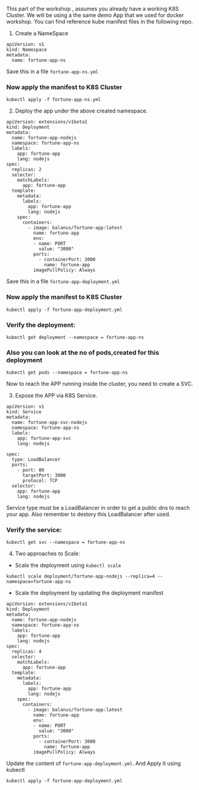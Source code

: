 This part of the workshop , assumes you already have a working K8S Cluster.
We will be using a the same demo App that we used for docker workshop.
You can find reference kube manifest files in the following repo.

1. Create a NameSpace
```
apiVersion: v1
kind: Namespace
metadata:
  name: fortune-app-ns
```
Save this in a file `fortune-app-ns.yml`

### Now apply the manifest to K8S Cluster
```
kubectl apply -f fortune-app-ns.yml
```

2. Deploy the app under the above created namespace.
```
apiVersion: extensions/v1beta1
kind: Deployment
metadata:
  name: fortune-app-nodejs
  namespace: fortune-app-ns
  labels:
    app: fortune-app
    lang: nodejs
spec:
  replicas: 2
  selector:
    matchLabels:
      app: fortune-app
  template:
    metadata:
      labels:
        app: fortune-app
        lang: nodejs
    spec:
      containers:
        - image: balanus/fortune-app:latest
          name: fortune-app
          env:
          - name: PORT
            value: "3000"
          ports:
            - containerPort: 3000
              name: fortune-app
          imagePullPolicy: Always

```

Save this in a file `fortune-app-deployment.yml`

### Now apply the manifest to K8S Cluster
```
kubectl apply -f fortune-app-deployment.yml
```

### Verify the deployment:
```
kubectl get deployment --namespace = fortune-app-ns
```

### Also you can look at the no of pods,created for this deployment
```
kubectl get pods --namespace = fortune-app-ns
```

Now to reach the APP running inside the cluster, you need to create a SVC.

3. Expose the APP via K8S Service.
```
apiVersion: v1
kind: Service
metadata:
  name: fortune-app-svc-nodejs
  namespace: fortune-app-ns
  labels:
    app: fortune-app-svc
    lang: nodejs

spec:
  type: LoadBalancer
  ports:
    - port: 80
      targetPort: 3000
      protocol: TCP
  selector:
    app: fortune-app
    lang: nodejs
```

Service type must be a LoadBalancer in order to get a public dns to reach your app.
Also remember to destory this LoadBalancer after used.

### Verify the service:
```
kubectl get svc --namespace = fortune-app-ns
```

4. Two approaches to Scale:

- Scale the deployment using `kubectl scale`
```
kubectl scale deployment/fortune-app-nodejs --replica=4 --namespace=fortune-app-ns
```

- Scale the deployment by updating the deployment manifest
```
apiVersion: extensions/v1beta1
kind: Deployment
metadata:
  name: fortune-app-nodejs
  namespace: fortune-app-ns
  labels:
    app: fortune-app
    lang: nodejs
spec:
  replicas: 4
  selector:
    matchLabels:
      app: fortune-app
  template:
    metadata:
      labels:
        app: fortune-app
        lang: nodejs
    spec:
      containers:
        - image: balanus/fortune-app:latest
          name: fortune-app
          env:
          - name: PORT
            value: "3000"
          ports:
            - containerPort: 3000
              name: fortune-app
          imagePullPolicy: Always

```

Update the content of `fortune-app-deployment.yml`. And Apply it using kubectl
```
kubectl apply -f fortune-app-deployment.yml
```